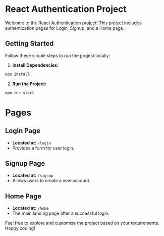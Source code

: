# React Authentication Project

Welcome to the React Authentication project! This project includes authentication pages for Login, Signup, and a Home page.

## Getting Started

Follow these simple steps to run the project locally:

1. **Install Dependencies:**
```bash
npm install
```
2. **Run the Project:**
```bash
npm run start
```

# Pages

## Login Page

- **Located at:** `/login`
- Provides a form for user login.

## Signup Page

- **Located at:** `/signup`
- Allows users to create a new account.

## Home Page

- **Located at:** `/home`
- The main landing page after a successful login.

Feel free to explore and customize the project based on your requirements. Happy coding!



